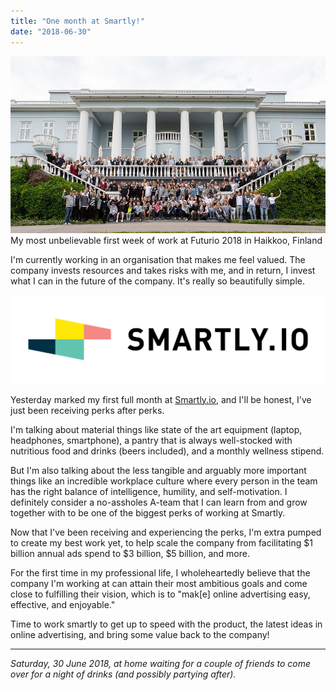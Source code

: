```yaml
---
title: "One month at Smartly!"
date: "2018-06-30"
---
```


![smartly futurio june 2018](images/futurio-june-2018.jpg) My most unbelievable first week of work at Futurio 2018 in Haikkoo, Finland

I'm currently working in an organisation that makes me feel valued. The company invests resources and takes risks with me, and in return, I invest what I can in the future of the company. It's really so beautifully simple.

![smartly io logo nickang](images/689c5a31-8600-4242-9148-c7cadc54ebfc-1511427060688-1024x287.png)

Yesterday marked my first full month at [Smartly.io](https://smartly.io), and I'll be honest, I've just been receiving perks after perks.

I'm talking about material things like state of the art equipment (laptop, headphones, smartphone), a pantry that is always well-stocked with nutritious food and drinks (beers included), and a monthly wellness stipend.

But I'm also talking about the less tangible and arguably more important things like an incredible workplace culture where every person in the team has the right balance of intelligence, humility, and self-motivation. I definitely consider a no-assholes A-team that I can learn from and grow together with to be one of the biggest perks of working at Smartly.

Now that I've been receiving and experiencing the perks, I'm extra pumped to create my best work yet, to help scale the company from facilitating $1 billion annual ads spend to $3 billion, $5 billion, and more.

For the first time in my professional life, I wholeheartedly believe that the company I'm working at can attain their most ambitious goals and come close to fulfilling their vision, which is to "mak\[e\] online advertising easy, effective, and enjoyable."

Time to work smartly to get up to speed with the product, the latest ideas in online advertising, and bring some value back to the company!

* * *

_Saturday, 30 June 2018, at home waiting for a couple of friends to come over for a night of drinks (and possibly partying after)._
